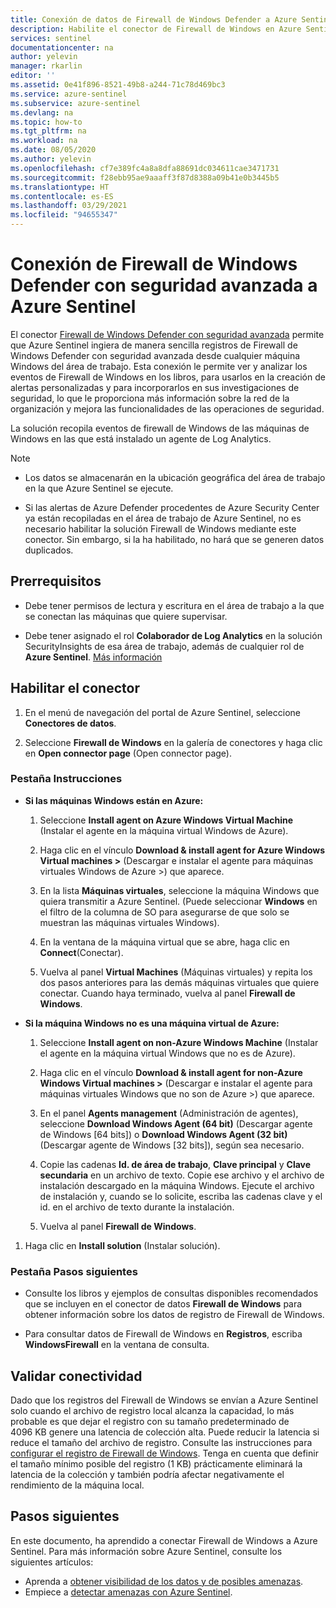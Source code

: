 ```yaml
---
title: Conexión de datos de Firewall de Windows Defender a Azure Sentinel | Microsoft Docs
description: Habilite el conector de Firewall de Windows en Azure Sentinel para transmitir fácilmente los eventos de firewall desde las máquinas Windows que tienen instalados agentes de Log Analytics.
services: sentinel
documentationcenter: na
author: yelevin
manager: rkarlin
editor: ''
ms.assetid: 0e41f896-8521-49b8-a244-71c78d469bc3
ms.service: azure-sentinel
ms.subservice: azure-sentinel
ms.devlang: na
ms.topic: how-to
ms.tgt_pltfrm: na
ms.workload: na
ms.date: 08/05/2020
ms.author: yelevin
ms.openlocfilehash: cf7e389fc4a8a8dfa88691dc034611cae3471731
ms.sourcegitcommit: f28ebb95ae9aaaff3f87d8388a09b41e0b3445b5
ms.translationtype: HT
ms.contentlocale: es-ES
ms.lasthandoff: 03/29/2021
ms.locfileid: "94655347"
---
```

# <a name="connect-windows-defender-firewall-with-advanced-security-to-azure-sentinel"></a>Conexión de Firewall de Windows Defender con seguridad avanzada a Azure Sentinel

El conector [Firewall de Windows Defender con seguridad avanzada](/windows/security/threat-protection/windows-firewall/windows-firewall-with-advanced-security) permite que Azure Sentinel ingiera de manera sencilla registros de Firewall de Windows Defender con seguridad avanzada desde cualquier máquina Windows del área de trabajo. Esta conexión le permite ver y analizar los eventos de Firewall de Windows en los libros, para usarlos en la creación de alertas personalizadas y para incorporarlos en sus investigaciones de seguridad, lo que le proporciona más información sobre la red de la organización y mejora las funcionalidades de las operaciones de seguridad. 

La solución recopila eventos de firewall de Windows de las máquinas de Windows en las que está instalado un agente de Log Analytics. 

> [!NOTE]
> - Los datos se almacenarán en la ubicación geográfica del área de trabajo en la que Azure Sentinel se ejecute.
>
> - Si las alertas de Azure Defender procedentes de Azure Security Center ya están recopiladas en el área de trabajo de Azure Sentinel, no es necesario habilitar la solución Firewall de Windows mediante este conector. Sin embargo, si la ha habilitado, no hará que se generen datos duplicados. 

## <a name="prerequisites"></a>Prerrequisitos

- Debe tener permisos de lectura y escritura en el área de trabajo a la que se conectan las máquinas que quiere supervisar.

- Debe tener asignado el rol **Colaborador de Log Analytics** en la solución SecurityInsights de esa área de trabajo, además de cualquier rol de **Azure Sentinel**. [Más información](../role-based-access-control/built-in-roles.md#log-analytics-contributor)

## <a name="enable-the-connector"></a>Habilitar el conector 

1. En el menú de navegación del portal de Azure Sentinel, seleccione **Conectores de datos**.

1. Seleccione **Firewall de Windows** en la galería de conectores y haga clic en **Open connector page** (Open connector page).

### <a name="instructions-tab"></a>Pestaña Instrucciones

- **Si las máquinas Windows están en Azure:**

    1. Seleccione **Install agent on Azure Windows Virtual Machine** (Instalar el agente en la máquina virtual Windows de Azure).

    1. Haga clic en el vínculo **Download & install agent for Azure Windows Virtual machines >** (Descargar e instalar el agente para máquinas virtuales Windows de Azure >) que aparece.

    1. En la lista **Máquinas virtuales**, seleccione la máquina Windows que quiera transmitir a Azure Sentinel. (Puede seleccionar **Windows** en el filtro de la columna de SO para asegurarse de que solo se muestran las máquinas virtuales Windows).

    1. En la ventana de la máquina virtual que se abre, haga clic en **Connect**(Conectar).

    1. Vuelva al panel **Virtual Machines** (Máquinas virtuales) y repita los dos pasos anteriores para las demás máquinas virtuales que quiere conectar. Cuando haya terminado, vuelva al panel **Firewall de Windows**.

- **Si la máquina Windows no es una máquina virtual de Azure:**

    1. Seleccione **Install agent on non-Azure Windows Machine** (Instalar el agente en la máquina virtual Windows que no es de Azure).

    1. Haga clic en el vínculo **Download & install agent for non-Azure Windows Virtual machines >** (Descargar e instalar el agente para máquinas virtuales Windows que no son de Azure >) que aparece.

    1. En el panel **Agents management** (Administración de agentes), seleccione **Download Windows Agent (64 bit)** (Descargar agente de Windows [64 bits]) o **Download Windows Agent (32 bit)** (Descargar agente de Windows [32 bits]), según sea necesario.

    1. Copie las cadenas **Id. de área de trabajo**, **Clave principal** y **Clave secundaria** en un archivo de texto. Copie ese archivo y el archivo de instalación descargado en la máquina Windows. Ejecute el archivo de instalación y, cuando se lo solicite, escriba las cadenas clave y el id. en el archivo de texto durante la instalación.

    1. Vuelva al panel **Firewall de Windows**.

1. Haga clic en **Install solution** (Instalar solución).

### <a name="next-steps-tab"></a>Pestaña Pasos siguientes

- Consulte los libros y ejemplos de consultas disponibles recomendados que se incluyen en el conector de datos **Firewall de Windows** para obtener información sobre los datos de registro de Firewall de Windows.

- Para consultar datos de Firewall de Windows en **Registros**, escriba **WindowsFirewall** en la ventana de consulta.

## <a name="validate-connectivity"></a>Validar conectividad
 
Dado que los registros del Firewall de Windows se envían a Azure Sentinel solo cuando el archivo de registro local alcanza la capacidad, lo más probable es que dejar el registro con su tamaño predeterminado de 4096 KB genere una latencia de colección alta. Puede reducir la latencia si reduce el tamaño del archivo de registro. Consulte las instrucciones para [configurar el registro de Firewall de Windows](/windows/security/threat-protection/windows-firewall/configure-the-windows-firewall-log). Tenga en cuenta que definir el tamaño mínimo posible del registro (1 KB) prácticamente eliminará la latencia de la colección y también podría afectar negativamente el rendimiento de la máquina local. 

## <a name="next-steps"></a>Pasos siguientes
En este documento, ha aprendido a conectar Firewall de Windows a Azure Sentinel. Para más información sobre Azure Sentinel, consulte los siguientes artículos:
- Aprenda a [obtener visibilidad de los datos y de posibles amenazas](quickstart-get-visibility.md).
- Empiece a [detectar amenazas con Azure Sentinel](tutorial-detect-threats-built-in.md).